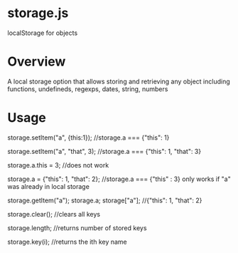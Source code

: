 # storage.js
localStorage for objects

# Overview
A local storage option that allows storing and retrieving any object including functions, undefineds, regexps, dates, string, numbers

# Usage

storage.setItem("a", {this:1});
//storage.a === {"this": 1}

storage.setItem("a", "that", 3);
//storage.a === {"this": 1, "that": 3}

storage.a.this = 3;
//does not work

storage.a = {"this": 1, "that": 2};
//storage.a === {"this" : 3} only works if "a" was already in local storage

storage.getItem("a");
storage.a;
storage["a"];
//{"this": 1, "that": 2}

storage.clear();
//clears all keys

storage.length;
//returns number of stored keys

storage.key(i);
//returns the ith key name
